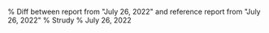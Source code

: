% Diff between report from "July 26, 2022" and reference report from "July 26, 2022"
% Strudy
% July 26, 2022


